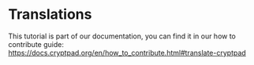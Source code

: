 <!--
SPDX-FileCopyrightText: 2023 XWiki CryptPad Team <contact@cryptpad.org> and contributors

SPDX-License-Identifier: AGPL-3.0-or-later
-->

# Translations

This tutorial is part of our documentation, you can find it in our how to contribute guide: https://docs.cryptpad.org/en/how_to_contribute.html#translate-cryptpad